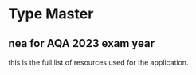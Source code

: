 # Type Master
## nea for AQA 2023 exam year
this is the full list of resources used for the application. 

